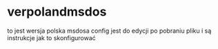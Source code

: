 # verpolandmsdos
to jest wersja polska msdosa config jest do edycji po pobraniu pliku i są instrukcje jak to skonfigurować
